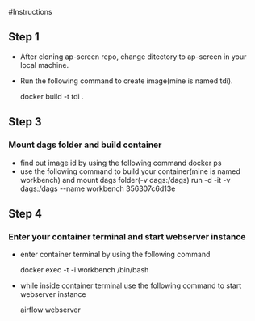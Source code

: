 #Instructions

## Step 1
- After cloning ap-screen repo, change ditectory to ap-screen in your local machine.
- Run the following command to create image(mine is named tdi).

	docker build -t tdi .

## Step 3 
### Mount dags folder and build container
- find out image id by using the following command
	docker ps
- use the following command to build your container(mine is named workbench) and mount dags folder(-v dags:/dags)
	run -d -it -v dags:/dags --name workbench 356307c6d13e

## Step 4
### Enter your container terminal and start webserver instance
- enter container terminal by using the following command

	docker exec -t -i workbench  /bin/bash

- while inside container terminal use the following command to start webserver instance

	airflow webserver